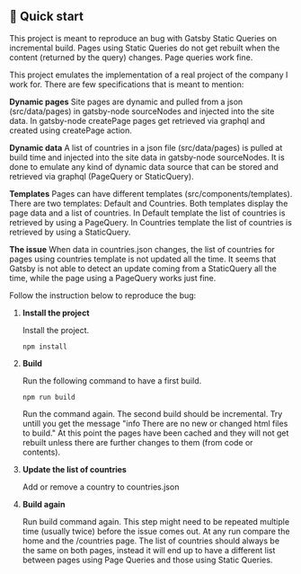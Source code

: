 ## 🚀 Quick start

This project is meant to reproduce an bug with Gatsby Static Queries on incremental build.
Pages using Static Queries do not get rebuilt when the content (returned by the query) changes.
Page queries work fine.

This project emulates the implementation of a real project of the company I work for.
There are few specifications that is meant to mention:

**Dynamic pages**
Site pages are dynamic and pulled from a json (src/data/pages) in gatsby-node sourceNodes and injected into the site data.
In gatsby-node createPage pages get retrieved via graphql and created using createPage action.

**Dynamic data**
A list of countries in a json file (src/data/pages) is pulled at build time and injected into the site data in gatsby-node sourceNodes.
It is done to emulate any kind of dynamic data source that can be stored and retrieved via graphql (PageQuery or StaticQuery).

**Templates**
Pages can have different templates (src/components/templates). There are two templates: Default and Countries.
Both templates display the page data and a list of countries.
In Default template the list of countries is retrieved by using a PageQuery.
In Countries template the list of countries is retrieved by using a StaticQuery.

**The issue**
When data in countries.json changes, the list of countries for pages using countries template is not updated all the time. It seems that Gatsby is not able to detect an update coming from a StaticQuery all the time, while the page using a PageQuery works just fine.

Follow the instruction below to reproduce the bug:

1.  **Install the project**

    Install the project.

    ```shell
    npm install
    ```

2.  **Build**

    Run the following command to have a first build.

    ```shell
    npm run build
    ```
    Run the command again. The second build should be incremental.
    Try untill you get the message "info There are no new or changed html files to build."
    At this point the pages have been cached and they will not get rebuilt unless there are further changes to them (from code or contents).

3.  **Update the list of countries**

    Add or remove a country to countries.json

4.  **Build again**

    Run build command again. This step might need to be repeated multiple time (usually twice) before the issue comes out. 
    At any run compare the home and the /countries page. The list of countries should always be the same on both pages, instead it will end up to have a different list between pages using Page Queries and those using Static Queries.
